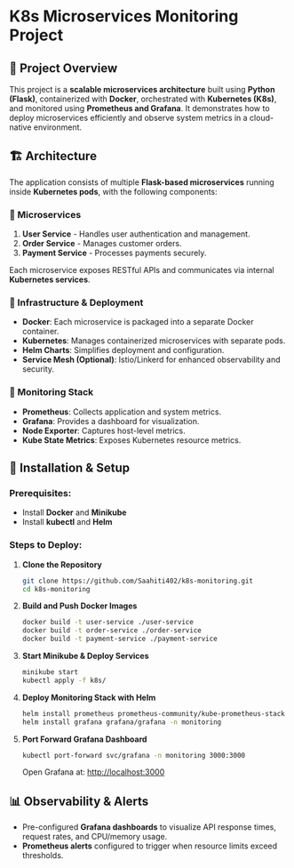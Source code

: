 # K8s Microservices Monitoring Project

## 📌 Project Overview
This project is a **scalable microservices architecture** built using **Python (Flask)**, containerized with **Docker**, orchestrated with **Kubernetes (K8s)**, and monitored using **Prometheus and Grafana**. It demonstrates how to deploy microservices efficiently and observe system metrics in a cloud-native environment.

## 🏗 Architecture
The application consists of multiple **Flask-based microservices** running inside **Kubernetes pods**, with the following components:

### 🔹 Microservices
1. **User Service** - Handles user authentication and management.
2. **Order Service** - Manages customer orders.
3. **Payment Service** - Processes payments securely.

Each microservice exposes RESTful APIs and communicates via internal **Kubernetes services**.

### 🔹 Infrastructure & Deployment
- **Docker**: Each microservice is packaged into a separate Docker container.
- **Kubernetes**: Manages containerized microservices with separate pods.
- **Helm Charts**: Simplifies deployment and configuration.
- **Service Mesh (Optional)**: Istio/Linkerd for enhanced observability and security.

### 🔹 Monitoring Stack
- **Prometheus**: Collects application and system metrics.
- **Grafana**: Provides a dashboard for visualization.
- **Node Exporter**: Captures host-level metrics.
- **Kube State Metrics**: Exposes Kubernetes resource metrics.

## 🚀 Installation & Setup
### Prerequisites:
- Install **Docker** and **Minikube**
- Install **kubectl** and **Helm**

### Steps to Deploy:
1. **Clone the Repository**
   ```sh
   git clone https://github.com/Saahiti402/k8s-monitoring.git
   cd k8s-monitoring
   ```

2. **Build and Push Docker Images**
   ```sh
   docker build -t user-service ./user-service
   docker build -t order-service ./order-service
   docker build -t payment-service ./payment-service
   ```

3. **Start Minikube & Deploy Services**
   ```sh
   minikube start
   kubectl apply -f k8s/
   ```

4. **Deploy Monitoring Stack with Helm**
   ```sh
   helm install prometheus prometheus-community/kube-prometheus-stack -n monitoring --create-namespace
   helm install grafana grafana/grafana -n monitoring
   ```

5. **Port Forward Grafana Dashboard**
   ```sh
   kubectl port-forward svc/grafana -n monitoring 3000:3000
   ```
   Open Grafana at: [http://localhost:3000](http://localhost:3000)

## 📊 Observability & Alerts
- Pre-configured **Grafana dashboards** to visualize API response times, request rates, and CPU/memory usage.
- **Prometheus alerts** configured to trigger when resource limits exceed thresholds.
